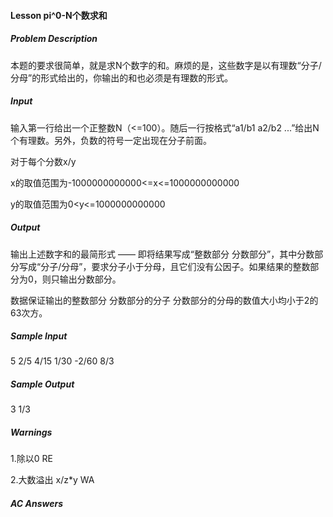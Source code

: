 #### Lesson pi^0-N个数求和

##### Problem Description

本题的要求很简单，就是求N个数字的和。麻烦的是，这些数字是以有理数“分子/分母”的形式给出的，你输出的和也必须是有理数的形式。

##### Input

输入第一行给出一个正整数N（<=100）。随后一行按格式“a1/b1 a2/b2 ...”给出N个有理数。另外，负数的符号一定出现在分子前面。

对于每个分数x/y

x的取值范围为-1000000000000<=x<=1000000000000

y的取值范围为0<y<=1000000000000

##### Output

输出上述数字和的最简形式 —— 即将结果写成“整数部分 分数部分”，其中分数部分写成“分子/分母”，要求分子小于分母，且它们没有公因子。如果结果的整数部分为0，则只输出分数部分。

数据保证输出的整数部分 分数部分的分子 分数部分的分母的数值大小均小于2的63次方。

##### Sample Input

5
2/5 4/15 1/30 -2/60 8/3

##### Sample Output

3 1/3

##### Warnings

1.除以0 RE

2.大数溢出 x/z*y WA

##### AC Answers


